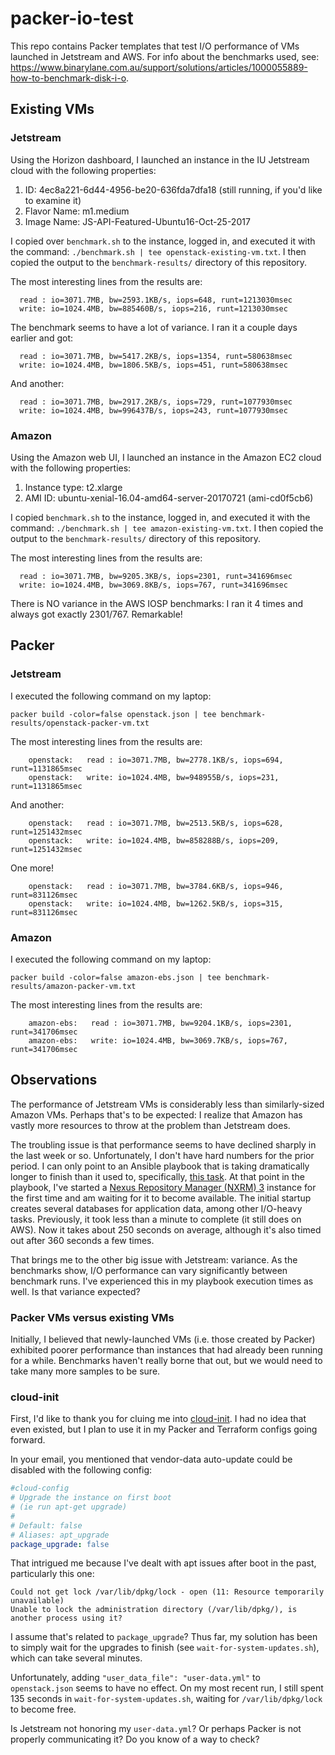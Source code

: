 # packer-io-test

This repo contains Packer templates that test I/O performance of VMs launched in Jetstream and AWS.
For info about the benchmarks used, see:
https://www.binarylane.com.au/support/solutions/articles/1000055889-how-to-benchmark-disk-i-o.

## Existing VMs

### Jetstream

Using the Horizon dashboard, I launched an instance in the IU Jetstream cloud with the following properties:

1. ID: 4ec8a221-6d44-4956-be20-636fda7dfa18  (still running, if you'd like to examine it)
1. Flavor Name: m1.medium
1. Image Name: JS-API-Featured-Ubuntu16-Oct-25-2017

I copied over `benchmark.sh` to the instance, logged in, and executed it with the command:
`./benchmark.sh | tee openstack-existing-vm.txt`. I then copied the output to the `benchmark-results/`
directory of this repository.

The most interesting lines from the results are:
```
  read : io=3071.7MB, bw=2593.1KB/s, iops=648, runt=1213030msec
  write: io=1024.4MB, bw=885460B/s, iops=216, runt=1213030msec
```

The benchmark seems to have a lot of variance. I ran it a couple days earlier and got:
```
  read : io=3071.7MB, bw=5417.2KB/s, iops=1354, runt=580638msec
  write: io=1024.4MB, bw=1806.5KB/s, iops=451, runt=580638msec
```

And another:
```
  read : io=3071.7MB, bw=2917.2KB/s, iops=729, runt=1077930msec
  write: io=1024.4MB, bw=996437B/s, iops=243, runt=1077930msec
```

### Amazon

Using the Amazon web UI, I launched an instance in the Amazon EC2 cloud with the following properties:

1. Instance type: t2.xlarge
1. AMI ID: ubuntu-xenial-16.04-amd64-server-20170721 (ami-cd0f5cb6)

I copied `benchmark.sh` to the instance, logged in, and executed it with the command:
`./benchmark.sh | tee amazon-existing-vm.txt`. I then copied the output to the `benchmark-results/`
directory of this repository.

The most interesting lines from the results are:
```
  read : io=3071.7MB, bw=9205.3KB/s, iops=2301, runt=341696msec
  write: io=1024.4MB, bw=3069.8KB/s, iops=767, runt=341696msec
```

There is NO variance in the AWS IOSP benchmarks: I ran it 4 times and always got exactly 2301/767. Remarkable!

## Packer

### Jetstream

I executed the following command on my laptop:

`packer build -color=false openstack.json | tee benchmark-results/openstack-packer-vm.txt`

The most interesting lines from the results are:
```
    openstack:   read : io=3071.7MB, bw=2778.1KB/s, iops=694, runt=1131865msec
    openstack:   write: io=1024.4MB, bw=948955B/s, iops=231, runt=1131865msec
```

And another:
```
    openstack:   read : io=3071.7MB, bw=2513.5KB/s, iops=628, runt=1251432msec
    openstack:   write: io=1024.4MB, bw=858288B/s, iops=209, runt=1251432msec
```

One more!
```
    openstack:   read : io=3071.7MB, bw=3784.6KB/s, iops=946, runt=831126msec
    openstack:   write: io=1024.4MB, bw=1262.5KB/s, iops=315, runt=831126msec
```
### Amazon

I executed the following command on my laptop:

`packer build -color=false amazon-ebs.json | tee benchmark-results/amazon-packer-vm.txt`

The most interesting lines from the results are:
```
    amazon-ebs:   read : io=3071.7MB, bw=9204.1KB/s, iops=2301, runt=341706msec
    amazon-ebs:   write: io=1024.4MB, bw=3069.7KB/s, iops=767, runt=341706msec
```

## Observations

The performance of Jetstream VMs is considerably less than similarly-sized Amazon VMs. Perhaps that's to be expected:
I realize that Amazon has vastly more resources to throw at the problem than Jetstream does.

The troubling issue is that performance seems to have declined sharply in the last week or so. Unfortunately,
I don't have hard numbers for the prior period. I can only point to an Ansible playbook that is taking dramatically
longer to finish than it used to, specifically, [this task](
https://github.com/cwardgar/ansible-nexus3-oss/blob/82013d3794b823d775a0078433d81529bc3b48f1/tasks/nexus_install.yml#L119).
At that point in the playbook, I've started a [Nexus Repository Manager (NXRM) 3](
https://www.sonatype.com/nexus-repository-oss) instance for the first time and am waiting for it to become available.
The initial startup creates several databases for application data, among other I/O-heavy tasks. Previously, it took
less than a minute to complete (it still does on AWS). Now it takes about 250 seconds on average, although it's also
timed out after 360 seconds a few times.

That brings me to the other big issue with Jetstream: variance. As the benchmarks show, I/O performance can vary
significantly between benchmark runs. I've experienced this in my playbook execution times as well. Is that variance
expected?

### Packer VMs versus existing VMs

Initially, I believed that newly-launched VMs (i.e. those created by Packer) exhibited poorer performance than
instances that had already been running for a while. Benchmarks haven't really borne that out, but we would need to
take many more samples to be sure.

### cloud-init

First, I'd like to thank you for cluing me into [cloud-init](http://cloudinit.readthedocs.io/en/latest/index.html).
I had no idea that even existed, but I plan to use it in my Packer and Terraform configs going forward.

In your email, you mentioned that vendor-data auto-update could be disabled with the following config:
```yaml
#cloud-config
# Upgrade the instance on first boot
# (ie run apt-get upgrade)
#
# Default: false
# Aliases: apt_upgrade
package_upgrade: false
```

That intrigued me because I've dealt with apt issues after boot in the past, particularly this one:
```
Could not get lock /var/lib/dpkg/lock - open (11: Resource temporarily unavailable)
Unable to lock the administration directory (/var/lib/dpkg/), is another process using it?
```

I assume that's related to `package_upgrade`? Thus far, my solution has been to simply wait for the upgrades to
finish (see `wait-for-system-updates.sh`), which can take several minutes.

Unfortunately, adding `"user_data_file": "user-data.yml"` to `openstack.json` seems to have no effect. On my most recent
run, I still spent 135 seconds in `wait-for-system-updates.sh`, waiting for `/var/lib/dpkg/lock` to become free.

Is Jetstream not honoring my `user-data.yml`? Or perhaps Packer is not properly communicating it? Do you know of a way
to check?
